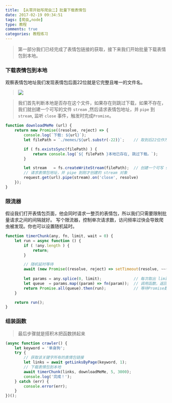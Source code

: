 ```yaml
---
title: 【从零开始写爬虫二】批量下载表情包
date: 2017-02-19 09:34:51
tags: [爬虫,node]
type: 教程
comments: true
categories: 教程练习
---
```

> 第一部分我们已经完成了表情包链接的获取，接下来我们开始批量下载表情包到本地。

### 下载表情包到本地

观察表情包地址我们发现表情包后面22位就是它完整且唯一的文件名。

>![](http://p1.bpimg.com/567571/b1b7987355ce99e9.png)

> 我们首先判断本地是否存在这个文件，如果存在则跳过下载，如果不存在，
我们就创建一个可写的文件 `stream` ,然后请求表情包地址，并 `pipe` 到 `stream`,
监听 `close` 事件，触发时完成`Promise`。
```js
function downloadMeMe (url) {
    return new Promise((resolve, reject) => {
        console.log(`下载: ${url}`);
        let filePath = `./memes/${url.substr(-22)}`;    // 取到后22位作为文件名

        if ( fs.existsSync(filePath) ) {
            return console.log(`${ filePath }本地已存在, 跳过下载。`);
        }

        let stream   = fs.createWriteStream(filePath);  // 创建一个可写 stream 对象
        // 请求表情包地址，并 pipe 到刚才创建的 stream 对象
        request.get(url).pipe(stream).on('close', resolve)
    });
}
```
### 限流器
假设我们打开表情包页面，他会同时请求一整页的表情包，所以我们只需要限制批量请求之间的间隔就好。
写个限流器，控制单次请求数，访问频率过快会导致爬虫被发现。你也可以设置随机延时。
```js
function timerChunk(any, fn, limit, wait = 0) {
    let run = async function () {
        if ( !any.length ) {
            return;
        }

        // 随机延时等待
        await (new Promise((resolve, reject) => setTimeout(resolve, ~~(Math.random() * wait))));
        
        let params = any.splice(0, limit);              // 每次取出 limit 数量的任务
        let queue  = params.map((param) => fn(param));  // 调用函数，返回Promise数组 这里默认fn是返回Promise
        return Promise.all(queue).then(run);            // 等待Promise数组执行完成继续调用run
    }

    return run();
}
```
### 组装函数
> 最后步骤就是搭积木把函数拼起来
```js
(async function crawler() {
    let keyword = '单身狗';
    try {
        // 获取该关键字所有的表情包链接
        let links = await getLinksByPage(keyword, 1);
        // 下载表情包到本地
        await timerChunk(links, downloadMeMe, 5, 3000);
        console.log('完成！');
    } catch (err) {
        console.error(err);
    }
})();
```


